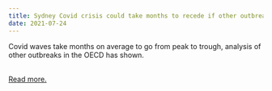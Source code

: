 ```yaml
---
title: Sydney Covid crisis could take months to recede if other outbreaks are anything to go by
date: 2021-07-24
---
```

<p>Covid waves take months on average to go from peak to trough, analysis of other outbreaks in the OECD has shown.</p><br>
<a href='https://www.theguardian.com/news/datablog/2021/jul/25/sydney-covid-crisis-could-take-months-to-recede-if-other-outbreaks-are-to-go-by'>Read more.</a>